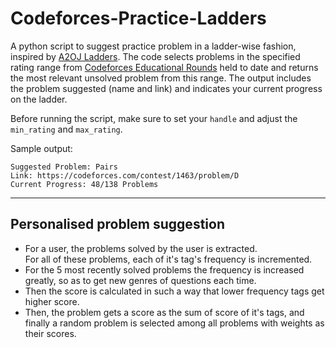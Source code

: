 # Codeforces-Practice-Ladders

A python script to suggest practice problem in a ladder-wise fashion, inspired by [A2OJ Ladders](https://a2oj.com/Ladders.html). The code selects problems in the specified rating range from [Codeforces Educational Rounds](https://codeforces.com/blog/entry/21496) held to date and returns the most relevant unsolved problem from this range. The output includes the problem suggested (name and link) and indicates your current progress on the ladder.

Before running the script, make sure to set your `handle` and adjust the `min_rating` and `max_rating`.

Sample output:
```
Suggested Problem: Pairs
Link: https://codeforces.com/contest/1463/problem/D
Current Progress: 48/138 Problems
```

---

## Personalised problem suggestion

- For a user, the problems solved by the user is extracted.<br>For all of these problems, each of it's tag's frequency is incremented.
- For the 5 most recently solved problems the frequency is increased greatly, so as to get new genres of questions each time.
- Then the score is calculated in such a way that lower frequency tags get higher score.
- Then, the problem gets a score as the sum of score of it's tags, and finally a random problem is selected among all problems with weights as their scores.